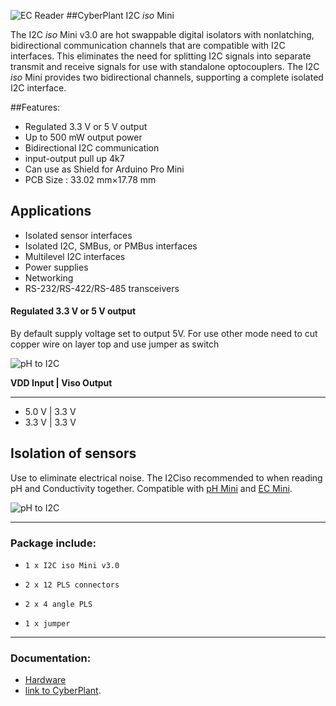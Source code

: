 ![EC Reader](http://image.cyber-plant.com/var/resizes/CyberPlantMiniSeries-01.jpg?m=1458131397)
##CyberPlant I2C *iso* Mini

The I2C *iso* Mini v3.0 are hot swappable digital isolators with nonlatching, bidirectional communication channels that
are compatible with I2C interfaces. This eliminates the need for
splitting I2C signals into separate transmit and receive signals
for use with standalone optocouplers. The I2C *iso* Mini provides two bidirectional channels, supporting a complete isolated I2C interface.

##Features:
- Regulated 3.3 V or 5 V output
- Up to 500 mW output power
- Bidirectional I2C communication
- input-output pull up 4k7
- Can use as Shield for Arduino Pro Mini
- PCB Size : 33.02 mm×17.78 mm


## Applications
- Isolated sensor interfaces
- Isolated I2C, SMBus, or PMBus interfaces
- Multilevel I2C interfaces
- Power supplies
- Networking
- RS-232/RS-422/RS-485 transceivers

#### Regulated 3.3 V or 5 V output

By default supply voltage set to output 5V. For use other mode need to cut copper wire on layer top and use jumper as switch

![pH to I2C](http://image.cyber-plant.com/var/resizes/CyberPlantI2CisoBaner0.jpg?m=1458140106)
 
**VDD Input | Viso Output**

----------

- 5.0 V     | 3.3 V  
- 3.3 V     | 3.3 V  

## Isolation of sensors

Use to eliminate electrical noise. The I2Ciso recommended to when reading pH and Conductivity together. Compatible with [pH Mini](https://github.com/cyberplantru/pH-Mini-v30-sample-code) and [EC Mini](EC-Mini-v30-Sample-Code). 

![pH to I2C](http://image.cyber-plant.com/var/resizes/CyberPlantI2CisoBaner1-01.jpg?m=1458142334)


----------

### Package include:

-     1 x I2C iso Mini v3.0
-     2 x 12 PLS connectors
-     2 x 4 angle PLS
-     1 x jumper

----------

### Documentation:

- [Hardware](https://github.com/cyberplantru/I2C-iso/)
- [link to CyberPlant](http://www.cyber-plant.com).